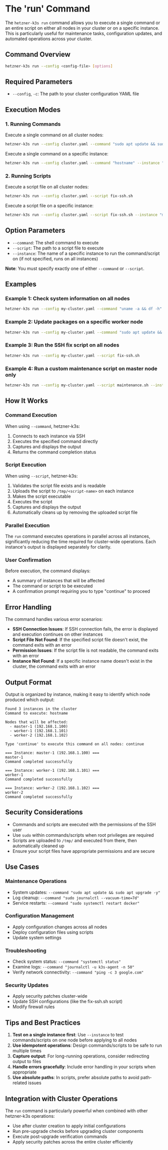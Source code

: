 # The 'run' Command

The `hetzner-k3s run` command allows you to execute a single command or an entire script on either all nodes in your cluster or on a specific instance. This is particularly useful for maintenance tasks, configuration updates, and automated operations across your cluster.

## Command Overview

```bash
hetzner-k3s run --config <config-file> [options]
```

## Required Parameters

- `--config`, `-c`: The path to your cluster configuration YAML file

## Execution Modes

### 1. Running Commands

Execute a single command on all cluster nodes:

```bash
hetzner-k3s run --config cluster.yaml --command "sudo apt update && sudo apt upgrade -y"
```

Execute a single command on a specific instance:

```bash
hetzner-k3s run --config cluster.yaml --command "hostname" --instance "worker-node-1"
```

### 2. Running Scripts

Execute a script file on all cluster nodes:

```bash
hetzner-k3s run --config cluster.yaml --script fix-ssh.sh
```

Execute a script file on a specific instance:

```bash
hetzner-k3s run --config cluster.yaml --script fix-ssh.sh --instance "master-node-1"
```

## Option Parameters

- `--command`: The shell command to execute
- `--script`: The path to a script file to execute
- `--instance`: The name of a specific instance to run the command/script on (if not specified, runs on all instances)

**Note**: You must specify exactly one of either `--command` or `--script`.

## Examples

### Example 1: Check system information on all nodes

```bash
hetzner-k3s run --config my-cluster.yaml --command "uname -a && df -h"
```

### Example 2: Update packages on a specific worker node

```bash
hetzner-k3s run --config my-cluster.yaml --command "sudo apt update && sudo apt list --upgradable" --instance worker-1
```

### Example 3: Run the SSH fix script on all nodes

```bash
hetzner-k3s run --config my-cluster.yaml --script fix-ssh.sh
```

### Example 4: Run a custom maintenance script on master node only

```bash
hetzner-k3s run --config my-cluster.yaml --script maintenance.sh --instance master-1
```

## How It Works

### Command Execution

When using `--command`, hetzner-k3s:
1. Connects to each instance via SSH
2. Executes the specified command directly
3. Captures and displays the output
4. Returns the command completion status

### Script Execution

When using `--script`, hetzner-k3s:
1. Validates the script file exists and is readable
2. Uploads the script to `/tmp/<script-name>` on each instance
3. Makes the script executable
4. Executes the script
5. Captures and displays the output
6. Automatically cleans up by removing the uploaded script file

### Parallel Execution

The `run` command executes operations in parallel across all instances, significantly reducing the time required for cluster-wide operations. Each instance's output is displayed separately for clarity.

### User Confirmation

Before execution, the command displays:
- A summary of instances that will be affected
- The command or script to be executed
- A confirmation prompt requiring you to type "continue" to proceed

## Error Handling

The command handles various error scenarios:

- **SSH Connection Issues**: If SSH connection fails, the error is displayed and execution continues on other instances
- **Script File Not Found**: If the specified script file doesn't exist, the command exits with an error
- **Permission Issues**: If the script file is not readable, the command exits with an error
- **Instance Not Found**: If a specific instance name doesn't exist in the cluster, the command exits with an error

## Output Format

Output is organized by instance, making it easy to identify which node produced which output:

```
Found 3 instances in the cluster
Command to execute: hostname

Nodes that will be affected:
  - master-1 (192.168.1.100)
  - worker-1 (192.168.1.101)
  - worker-2 (192.168.1.102)

Type 'continue' to execute this command on all nodes: continue

=== Instance: master-1 (192.168.1.100) ===
master-1
Command completed successfully

=== Instance: worker-1 (192.168.1.101) ===
worker-1
Command completed successfully

=== Instance: worker-2 (192.168.1.102) ===
worker-2
Command completed successfully
```

## Security Considerations

- Commands and scripts are executed with the permissions of the SSH user
- Use `sudo` within commands/scripts when root privileges are required
- Scripts are uploaded to `/tmp/` and executed from there, then automatically cleaned up
- Ensure your script files have appropriate permissions and are secure

## Use Cases

### Maintenance Operations
- System updates: `--command "sudo apt update && sudo apt upgrade -y"`
- Log cleanup: `--command "sudo journalctl --vacuum-time=7d"`
- Service restarts: `--command "sudo systemctl restart docker"`

### Configuration Management
- Apply configuration changes across all nodes
- Deploy configuration files using scripts
- Update system settings

### Troubleshooting
- Check system status: `--command "systemctl status"`
- Examine logs: `--command "journalctl -u k3s-agent -n 50"`
- Verify network connectivity: `--command "ping -c 3 google.com"`

### Security Updates
- Apply security patches cluster-wide
- Update SSH configurations (like the fix-ssh.sh script)
- Modify firewall rules

## Tips and Best Practices

1. **Test on a single instance first**: Use `--instance` to test commands/scripts on one node before applying to all nodes
2. **Use idempotent operations**: Design commands/scripts to be safe to run multiple times
3. **Capture output**: For long-running operations, consider redirecting output to files
4. **Handle errors gracefully**: Include error handling in your scripts when appropriate
5. **Use absolute paths**: In scripts, prefer absolute paths to avoid path-related issues

## Integration with Cluster Operations

The `run` command is particularly powerful when combined with other hetzner-k3s operations:

- Use after cluster creation to apply initial configurations
- Run pre-upgrade checks before upgrading cluster components
- Execute post-upgrade verification commands
- Apply security patches across the entire cluster efficiently